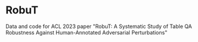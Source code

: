 # RobuT
Data and code for ACL 2023 paper "RobuT: A Systematic Study of Table QA Robustness Against Human-Annotated Adversarial Perturbations"

